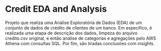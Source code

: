 # Credit EDA and Analysis
Projeto que realiza uma Análise Exploratória de Dados (EDA) de um conjunto de dados de crédito de clientes de um banco. Em específico, é realizada uma etapa de descrição dos dados, limpeza do arquivo credito.csv original, e então análise de categorias e agregações pelo AWS Athena com consultas SQL. Por fim, são tiradas conclusões com insights.
